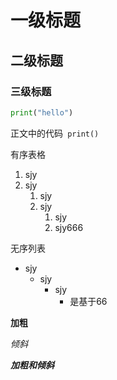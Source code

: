 # 一级标题
## 二级标题
### 三级标题

```python
print("hello")
```

正文中的代码` print()`


有序表格
1. sjy
2. sjy
   1. sjy
   2. sjy
      1. sjy
      2. sjy666
  

无序列表
- sjy
  - sjy
     - sjy
        - 是基于66


**加粗**

*倾斜*

***加粗和倾斜***